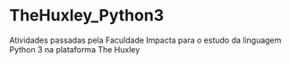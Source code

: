 # TheHuxley_Python3
Atividades passadas pela Faculdade Impacta para o estudo da linguagem Python 3 na plataforma The Huxley
